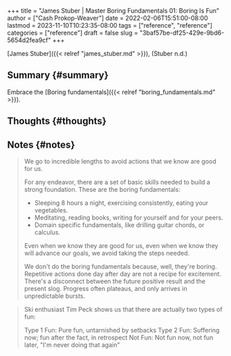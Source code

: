 +++
title = "James Stuber | Master Boring Fundamentals 01: Boring Is Fun"
author = ["Cash Prokop-Weaver"]
date = 2022-02-06T15:51:00-08:00
lastmod = 2023-11-10T10:23:35-08:00
tags = ["reference", "reference"]
categories = ["reference"]
draft = false
slug = "3baf57be-df25-429e-9bd6-5654d2fea9cf"
+++

[James Stuber]({{< relref "james_stuber.md" >}}), (Stuber n.d.)


## Summary {#summary}

Embrace the [Boring fundamentals]({{< relref "boring_fundamentals.md" >}}).


## Thoughts {#thoughts}


## Notes {#notes}

> We go to incredible lengths to avoid actions that we know are good for us.
>
> For any endeavor, there are a set of basic skills needed to build a strong foundation. These are the boring fundamentals:
>
> -   Sleeping 8 hours a night, exercising consistently, eating your vegetables.
> -   Meditating, reading books, writing for yourself and for your peers.
> -   Domain specific fundamentals, like drilling guitar chords, or calculus.
>
> Even when we know they are good for us, even when we know they will advance our goals, we avoid taking the steps needed.
>
> We don't do the boring fundamentals because, well, they're boring. Repetitive actions done day after day are not a recipe for excitement. There's a disconnect between the future positive result and the present slog. Progress often plateaus, and only arrives in unpredictable bursts.

<!--quoteend-->

> Ski enthusiast Tim Peck shows us that there are actually two types of fun:
>
> Type 1 Fun: Pure fun, untarnished by setbacks
> Type 2 Fun: Suffering now; fun after the fact, in retrospect
> Not Fun: Not fun now, not fun later, "I'm never doing that again"

